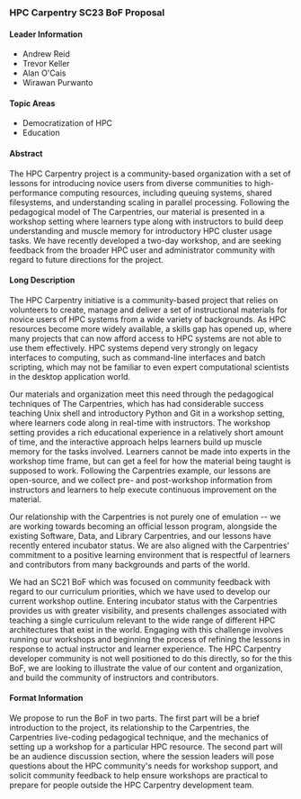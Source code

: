 ### HPC Carpentry SC23 BoF Proposal

#### Leader Information

- Andrew Reid
- Trevor Keller
- Alan O'Cais
- Wirawan Purwanto

#### Topic Areas

- Democratization of HPC
- Education

#### Abstract

The HPC Carpentry project is a community-based organization with a set of lessons for introducing novice users from diverse communities to high-performance computing resources, including queuing systems, shared filesystems, and understanding scaling in parallel processing. Following the pedagogical model of The Carpentries, our material is presented in a workshop setting where learners type along with instructors to build deep understanding and muscle memory for introductory HPC cluster usage tasks. We have recently developed a two-day workshop, and are seeking feedback from the broader HPC user and administrator community with regard to future directions for the project.


#### Long Description

The HPC Carpentry initiative is a community-based project that relies on volunteers to create, manage and deliver a set of instructional materials for novice users of HPC systems from a wide variety of backgrounds. As HPC resources become more widely available, a skills gap has opened up, where many projects that can now afford access to HPC systems are not able to use them effectively. HPC systems depend very strongly on legacy interfaces to computing, such as command-line interfaces and batch scripting, which may not be familiar to even expert computational scientists in the desktop application world.

Our materials and organization meet this need through the pedagogical techniques of The Carpentries, which has had considerable success teaching Unix shell and introductory Python and Git in a workshop setting, where learners code along in real-time with instructors. The workshop setting provides a rich educational experience in a relatively short amount of time, and the interactive approach helps learners build up muscle memory for the tasks involved. Learners cannot be made into experts in the workshop time frame, but can get a feel for how the material being taught is supposed to work. Following the Carpentries example, our lessons are open-source, and we collect pre- and post-workshop information from instructors and learners to help execute continuous improvement on the material. 

Our relationship with the Carpentries is not purely one of emulation -- we are working towards becoming an official lesson program, alongside the existing Software, Data, and Library Carpentries, and our lessons have recently entered incubator status. We are also aligned with the Carpentries' commitment to a positive learning environment that is respectful of learners and contributors from many backgrounds and parts of the world.

We had an SC21 BoF which was focused on community feedback with regard to our curriculum priorities, which we have used to develop our current workshop outline. Entering incubator status with the Carpentries provides us with greater visibility, and presents challenges associated with teaching a single curriculum relevant to the wide range of different HPC architectures that exist in the world. Engaging with this challenge involves running our workshops and beginning the process of refining the lessons in response to actual instructor and learner experience. The HPC Carpentry developer community is not well positioned to do this directly, so for the this BoF, we are looking to illustrate the value of our content and organization, and build the community of instructors and contributors.

#### Format Information

We propose to run the BoF in two parts. The first part will be a brief introduction to the project, its relationship to the Carpentries, the Carpentries live-coding pedagogical technique, and the mechanics of setting up a workshop for a particular HPC resource. The second part will be an audience discussion section, where the session leaders will pose questions about the HPC community's needs for workshop support, and solicit community feedback to help ensure workshops are practical to prepare for people outside the HPC Carpentry development team.

